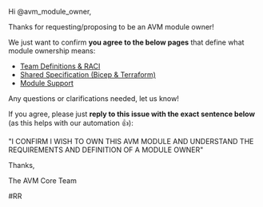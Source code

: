 <!-- markdownlint-disable -->
Hi @avm_module_owner,

Thanks for requesting/proposing to be an AVM module owner!

We just want to confirm **you agree to the below pages** that define what module ownership means:

- [Team Definitions & RACI](https://azure.github.io/Azure-Verified-Modules/specs/shared/team-definitions)
- [Shared Specification (Bicep & Terraform)](https://azure.github.io/Azure-Verified-Modules/specs/shared)
- [Module Support](https://azure.github.io/Azure-Verified-Modules/help-support/module-support)

Any questions or clarifications needed, let us know!

If you agree, please just **reply to this issue with the exact sentence below** (as this helps with our automation 👍):

"I CONFIRM I WISH TO OWN THIS AVM MODULE AND UNDERSTAND THE REQUIREMENTS AND DEFINITION OF A MODULE OWNER"

Thanks,

The AVM Core Team

#RR
<!-- markdownlint-restore -->
